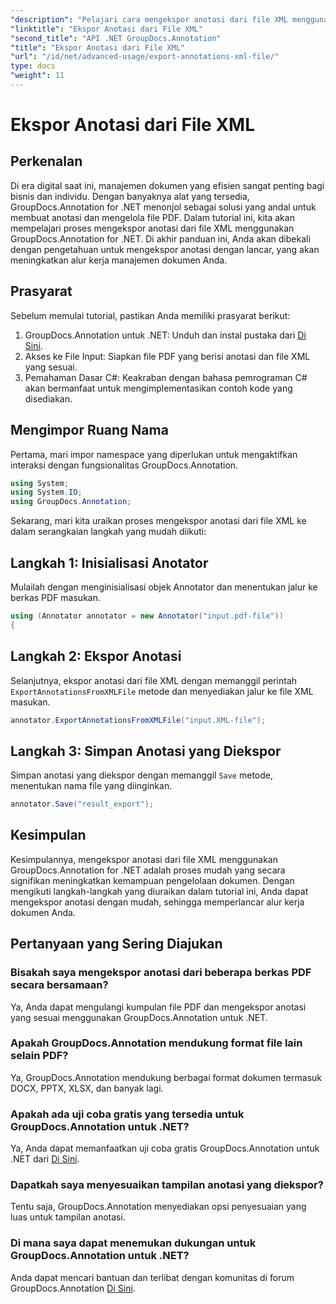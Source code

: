 ```yaml
---
"description": "Pelajari cara mengekspor anotasi dari file XML menggunakan GroupDocs.Annotation untuk .NET, menyederhanakan alur kerja manajemen dokumen Anda secara efisien."
"linktitle": "Ekspor Anotasi dari File XML"
"second_title": "API .NET GroupDocs.Annotation"
"title": "Ekspor Anotasi dari File XML"
"url": "/id/net/advanced-usage/export-annotations-xml-file/"
type: docs
"weight": 11
---
```


# Ekspor Anotasi dari File XML

## Perkenalan
Di era digital saat ini, manajemen dokumen yang efisien sangat penting bagi bisnis dan individu. Dengan banyaknya alat yang tersedia, GroupDocs.Annotation for .NET menonjol sebagai solusi yang andal untuk membuat anotasi dan mengelola file PDF. Dalam tutorial ini, kita akan mempelajari proses mengekspor anotasi dari file XML menggunakan GroupDocs.Annotation for .NET. Di akhir panduan ini, Anda akan dibekali dengan pengetahuan untuk mengekspor anotasi dengan lancar, yang akan meningkatkan alur kerja manajemen dokumen Anda.
## Prasyarat
Sebelum memulai tutorial, pastikan Anda memiliki prasyarat berikut:
1. GroupDocs.Annotation untuk .NET: Unduh dan instal pustaka dari [Di Sini](https://releases.groupdocs.com/annotation/net/).
2. Akses ke File Input: Siapkan file PDF yang berisi anotasi dan file XML yang sesuai.
3. Pemahaman Dasar C#: Keakraban dengan bahasa pemrograman C# akan bermanfaat untuk mengimplementasikan contoh kode yang disediakan.

## Mengimpor Ruang Nama
Pertama, mari impor namespace yang diperlukan untuk mengaktifkan interaksi dengan fungsionalitas GroupDocs.Annotation.
```csharp
using System;
using System.IO;
using GroupDocs.Annotation;
```

Sekarang, mari kita uraikan proses mengekspor anotasi dari file XML ke dalam serangkaian langkah yang mudah diikuti:
## Langkah 1: Inisialisasi Anotator
Mulailah dengan menginisialisasi objek Annotator dan menentukan jalur ke berkas PDF masukan.
```csharp
using (Annotator annotator = new Annotator("input.pdf-file"))
{
```
## Langkah 2: Ekspor Anotasi
Selanjutnya, ekspor anotasi dari file XML dengan memanggil perintah `ExportAnnotationsFromXMLFile` metode dan menyediakan jalur ke file XML masukan.
```csharp
annotator.ExportAnnotationsFromXMLFile("input.XML-file");
```
## Langkah 3: Simpan Anotasi yang Diekspor
Simpan anotasi yang diekspor dengan memanggil `Save` metode, menentukan nama file yang diinginkan.
```csharp
annotator.Save("result_export");
```

## Kesimpulan
Kesimpulannya, mengekspor anotasi dari file XML menggunakan GroupDocs.Annotation for .NET adalah proses mudah yang secara signifikan meningkatkan kemampuan pengelolaan dokumen. Dengan mengikuti langkah-langkah yang diuraikan dalam tutorial ini, Anda dapat mengekspor anotasi dengan mudah, sehingga memperlancar alur kerja dokumen Anda.
## Pertanyaan yang Sering Diajukan
### Bisakah saya mengekspor anotasi dari beberapa berkas PDF secara bersamaan?
Ya, Anda dapat mengulangi kumpulan file PDF dan mengekspor anotasi yang sesuai menggunakan GroupDocs.Annotation untuk .NET.
### Apakah GroupDocs.Annotation mendukung format file lain selain PDF?
Ya, GroupDocs.Annotation mendukung berbagai format dokumen termasuk DOCX, PPTX, XLSX, dan banyak lagi.
### Apakah ada uji coba gratis yang tersedia untuk GroupDocs.Annotation untuk .NET?
Ya, Anda dapat memanfaatkan uji coba gratis GroupDocs.Annotation untuk .NET dari [Di Sini](https://releases.groupdocs.com/).
### Dapatkah saya menyesuaikan tampilan anotasi yang diekspor?
Tentu saja, GroupDocs.Annotation menyediakan opsi penyesuaian yang luas untuk tampilan anotasi.
### Di mana saya dapat menemukan dukungan untuk GroupDocs.Annotation untuk .NET?
Anda dapat mencari bantuan dan terlibat dengan komunitas di forum GroupDocs.Annotation [Di Sini](https://forum.groupdocs.com/c/annotation/10).